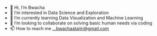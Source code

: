 - 👋 Hi, I’m Bwacha
- 👀 I’m interested in Data Science and Exploration
- 🌱 I’m currently learning Data Visualization and Machine Learning
- 💞️ I’m looking to collaborate on solving basic human needs via coding
- 📫 How to reach me ...bwachaatajiri@gmail.com

<!---
Bwacha99/Bwacha99 is a ✨ special ✨ repository because its `README.md` (this file) appears on your GitHub profile.
You can click the Preview link to take a look at your changes.
--->
